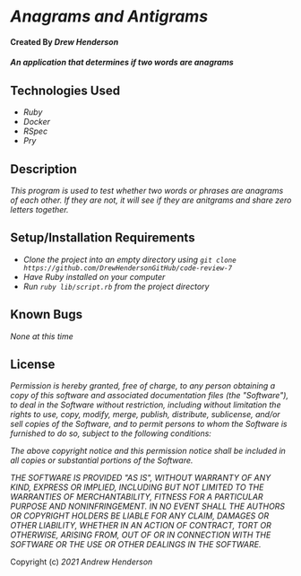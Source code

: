 # _Anagrams and Antigrams_

#### Created By _**Drew Henderson**_

#### _An application that determines if two words are anagrams_

## Technologies Used

* _Ruby_
* _Docker_
* _RSpec_
* _Pry_

## Description

_This program is used to test whether two words or phrases are anagrams of each other. If they are not, it will see if they are anitgrams and share zero letters together._

## Setup/Installation Requirements

* _Clone the project into an empty directory using `git clone https://github.com/DrewHendersonGitHub/code-review-7`_
* _Have Ruby installed on your computer_
* _Run `ruby lib/script.rb` from the project directory_

## Known Bugs

_None at this time_

## License

_Permission is hereby granted, free of charge, to any person obtaining a copy of this software and associated documentation files (the "Software"), to deal in the Software without restriction, including without limitation the rights to use, copy, modify, merge, publish, distribute, sublicense, and/or sell copies of the Software, and to permit persons to whom the Software is furnished to do so, subject to the following conditions:_

_The above copyright notice and this permission notice shall be included in all copies or substantial portions of the Software._

_THE SOFTWARE IS PROVIDED "AS IS", WITHOUT WARRANTY OF ANY KIND, EXPRESS OR IMPLIED, INCLUDING BUT NOT LIMITED TO THE WARRANTIES OF MERCHANTABILITY, FITNESS FOR A PARTICULAR PURPOSE AND NONINFRINGEMENT. IN NO EVENT SHALL THE AUTHORS OR COPYRIGHT HOLDERS BE LIABLE FOR ANY CLAIM, DAMAGES OR OTHER LIABILITY, WHETHER IN AN ACTION OF CONTRACT, TORT OR OTHERWISE, ARISING FROM, OUT OF OR IN CONNECTION WITH THE SOFTWARE OR THE USE OR OTHER DEALINGS IN THE SOFTWARE._

Copyright (c) _2021_ _Andrew Henderson_